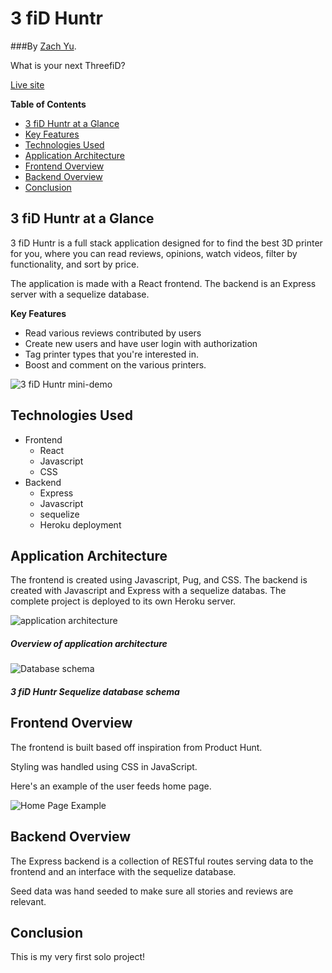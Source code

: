 # 3 fiD Huntr

###By [Zach Yu](https://github.com/zachmyu).

What is your next ThreefiD?

[Live site](https://ThreefiDHuntr.herokuapp.com/)

**Table of Contents**

- [3 fiD Huntr at a Glance](https://github.com/zachmyu/ThreefiD#ThreefiD-at-a-Glance)
- [Key Features](https://github.com/zachmyu/ThreefiD#Key-Features)
- [Technologies Used](https://github.com/zachmyu/ThreefiD#Technologies-Used)
- [Application Architecture](https://github.com/zachmyu/ThreefiD#Application-Architecture)
- [Frontend Overview](https://github.com/zachmyu/ThreefiD#Frontend-Overview)
- [Backend Overview](https://github.com/zachmyu/ThreefiD#Backend-Overview)
- [Conclusion](https://github.com/zachmyu/ThreefiD#Conclusion)

## 3 fiD Huntr at a Glance

3 fiD Huntr is a full stack application designed for to find the best 3D printer for you, where you can read reviews, opinions, watch videos, filter by functionality, and sort by price.

The application is made with a React frontend. The backend is an Express server with a sequelize database.

**Key Features**

- Read various reviews contributed by users
- Create new users and have user login with authorization
- Tag printer types that you're interested in.
- Boost and comment on the various printers.

![3 fiD Huntr mini-demo](/readme-assets/mini-demo.gif)

## Technologies Used

- Frontend
  - React
  - Javascript
  - CSS
- Backend
  - Express
  - Javascript
  - sequelize
  - Heroku deployment

## Application Architecture

The frontend is created using Javascript, Pug, and CSS. The backend is created with Javascript and Express with a sequelize databas. The complete project is deployed to its own Heroku server.

![application architecture](/readme-assets/pixel8-architecture.png)

##### Overview of application architecture

![Database schema](/readme-assets/pixel8-schema.jpeg)

##### 3 fiD Huntr Sequelize database schema

## Frontend Overview

The frontend is built based off inspiration from Product Hunt.

Styling was handled using CSS in JavaScript.

Here's an example of the user feeds home page.

![Home Page Example](readme-assets/home-page.png)

## Backend Overview

The Express backend is a collection of RESTful routes serving data to the frontend and an interface with the sequelize database.

Seed data was hand seeded to make sure all stories and reviews are relevant.

## Conclusion

This is my very first solo project!
